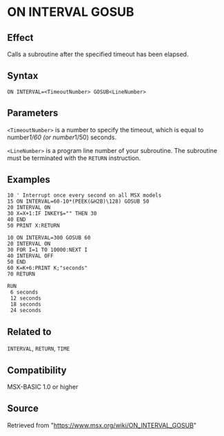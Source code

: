 # ON INTERVAL GOSUB

## Effect

Calls a subroutine after the specified timeout has been elapsed.

## Syntax

`ON INTERVAL=<TimeoutNumber> GOSUB<LineNumber>`

## Parameters

`<TimeoutNumber>` is a number to specify the timeout, which is equal to number*1/60 (or number*1/50) seconds.

`<LineNumber>` is a program line number of your subroutine. The subroutine must be terminated with the `RETURN` instruction.

## Examples

```basic
10 ' Interrupt once every second on all MSX models
15 ON INTERVAL=60-10*(PEEK(&H2B)\128) GOSUB 50
20 INTERVAL ON
30 X=X+1:IF INKEY$="" THEN 30
40 END
50 PRINT X:RETURN
```

```basic
10 ON INTERVAL=300 GOSUB 60
20 INTERVAL ON
30 FOR I=1 TO 10000:NEXT I
40 INTERVAL OFF
50 END
60 K=K+6:PRINT K;"seconds"
70 RETURN
 
RUN
 6 seconds
 12 seconds
 18 seconds
 24 seconds
```

## Related to

`INTERVAL`, `RETURN`, `TIME`

## Compatibility

MSX-BASIC 1.0 or higher

## Source

Retrieved from "https://www.msx.org/wiki/ON_INTERVAL_GOSUB"
